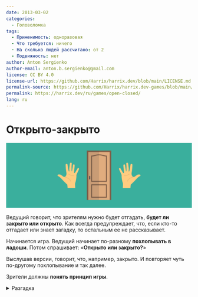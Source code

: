 ```yaml
---
date: 2013-03-02
categories:
  - Головоломка
tags:
  - Применимость: одноразовая
  - Что требуется: ничего
  - На сколько людей рассчитано: от 2
  - Подвижность: нет
author: Anton Sergienko
author-email: anton.b.sergienko@gmail.com
license: CC BY 4.0
license-url: https://github.com/Harrix/harrix.dev/blob/main/LICENSE.md
permalink-source: https://github.com/Harrix/harrix.dev-games/blob/main/open-closed/open-closed.md
permalink: https://harrix.dev/ru/games/open-closed/
lang: ru
---
```


# Открыто-закрыто

![Featured image](featured-image.svg)

Ведущий говорит, что зрителям нужно будет отгадать, **будет ли закрыто или открыто**. Как всегда предупреждает, что, если кто-то отгадает или знает загадку, то остальным ее не рассказывает.

Начинается игра. Ведущий начинает по-разному **похлопывать в ладоши**. Потом спрашивает: «**Открыто или закрыто?**»

Выслушав версии, говорит, что, например, закрыто. И повторяет чуть по-другому похлопывание и так далее.

Зрители должны **понять принцип игры**.

<details>
<summary>Разгадка</summary>

Зрители ищут замысел в прихлопывании, тогда как он в другом. Когда «**открыто**», то у ведущего **приоткрыт рот**, если же «**закрыто**», то **рот закрыт**.

</details>
